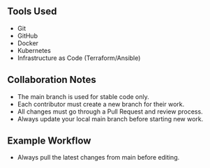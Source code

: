 ## Tools Used
- Git
- GitHub
- Docker
- Kubernetes
- Infrastructure as Code (Terraform/Ansible)

## Collaboration Notes
- The main branch is used for stable code only.
- Each contributor must create a new branch for their work.
- All changes must go through a Pull Request and review process.
- Always update your local main branch before starting new work.


## Example Workflow
- Always pull the latest changes from main before editing.

